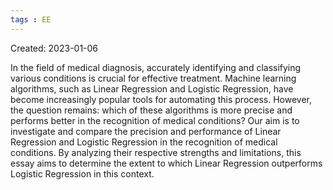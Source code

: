 ```yaml
---
tags : EE
---
```

Created: 2023-01-06

In the field of medical diagnosis, accurately identifying and classifying various conditions is crucial for effective treatment. Machine learning algorithms, such as Linear Regression and Logistic Regression, have become increasingly popular tools for automating this process. However, the question remains: which of these algorithms is more precise and performs better in the recognition of medical conditions? Our aim is to investigate and compare the precision and performance of Linear Regression and Logistic Regression in the recognition of medical conditions. By analyzing their respective strengths and limitations, this essay aims to determine the extent to which Linear Regression outperforms Logistic Regression in this context. 